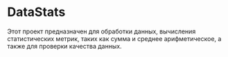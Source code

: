 # DataStats
Этот проект предназначен для обработки данных, вычисления статистических метрик, таких как сумма и среднее арифметическое, а также для проверки качества данных.
